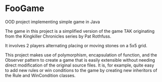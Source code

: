 # FooGame
OOD project implementing simple game in Java

The game in this project is a simplified version of the game TAK originating from the Kingkiller Chronicles series by Pat Rothfuss.

It involves 2 players alternating placing or moving stones on a 5x5 grid.

This project makes use of polymorphism, encapsulation of function, and the Observer pattern to create a game that is easily extensible without needing direct modification of the original source files.
It is, for example, quite easy to add new rules or win conditions to the game by creating new inheritors of the Rule and WinCondition classes.
